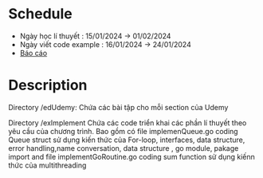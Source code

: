 # Schedule

- Ngày học lí thuyết : 15/01/2024 -> 01/02/2024
- Ngày viết code example : 16/01/2024 -> 24/01/2024
- [Báo cáo](https://docs.google.com/document/d/1VBZR4zkKBd8sYg8VcGaLpkahrAxV0Pjp1OK07HlO2ko/edit)

# Description 

Directory /edUdemy: Chứa các bài tập cho mỗi section của Udemy

Directory /exImplement Chứa các code triển khai các phần lí thuyết theo yêu cầu của chương trình. Bao gồm có  file implemenQueue.go coding Queue struct sử dụng kiến thức của For-loop, interfaces, data structure, error handling,name conversation, data structure , go module, pakage import and file implementGoRoutine.go coding sum function  sử dụng kiếnn thức của multithreading
